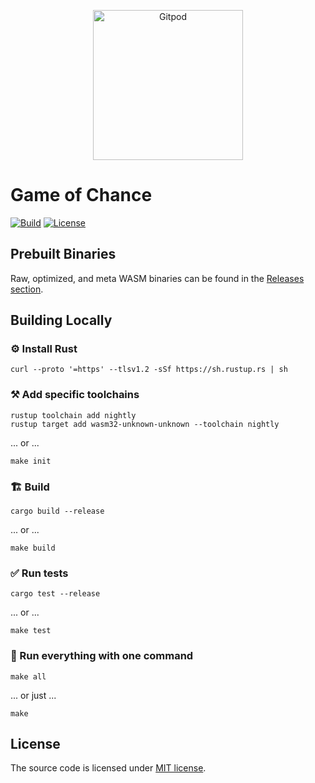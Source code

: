 <p align="center">
  <a href="https://gitpod.io/#https://github.com/gear-dapps/lottery" target="_blank">
    <img src="https://gitpod.io/button/open-in-gitpod.svg" width="240" alt="Gitpod">
  </a>
</p>

# Game of Chance

[![Build][build_badge]][build_href]
[![License][lic_badge]][lic_href]

[build_badge]: https://github.com/gear-dapps/game-of-chance/workflows/Build/badge.svg
[build_href]: https://github.com/gear-dapps/game-of-chance/actions/workflows/build.yml

[lic_badge]: https://img.shields.io/badge/License-MIT-success
[lic_href]: https://github.com/gear-dapps/game-of-chance/blob/master/LICENSE

## Prebuilt Binaries

Raw, optimized, and meta WASM binaries can be found in the [Releases section](https://github.com/gear-dapps/game-of-chance/releases).

## Building Locally

### ⚙️ Install Rust

```shell
curl --proto '=https' --tlsv1.2 -sSf https://sh.rustup.rs | sh
```

### ⚒️ Add specific toolchains

```shell
rustup toolchain add nightly
rustup target add wasm32-unknown-unknown --toolchain nightly
```

... or ...

```shell
make init
```

### 🏗️ Build

```shell
cargo build --release
```

... or ...

```shell
make build
```

### ✅ Run tests

```shell
cargo test --release
```

... or ...

```shell
make test
```

### 🚀 Run everything with one command

```shell
make all
```

... or just ...

```shell
make
```

## License

The source code is licensed under [MIT license](LICENSE).
